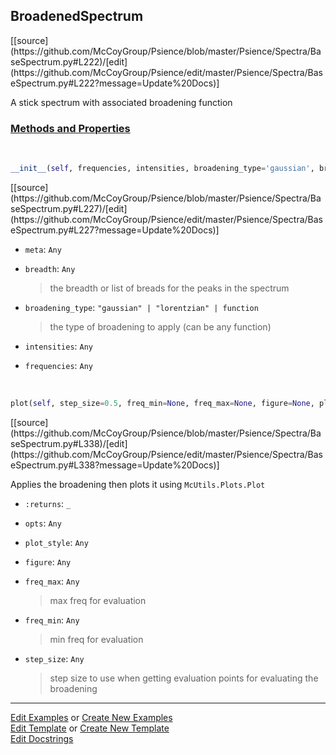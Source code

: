 ## <a id="Psience.Spectra.BaseSpectrum.BroadenedSpectrum">BroadenedSpectrum</a> 
<div class="docs-source-link" markdown="1">
[[source](https://github.com/McCoyGroup/Psience/blob/master/Psience/Spectra/BaseSpectrum.py#L222)/[edit](https://github.com/McCoyGroup/Psience/edit/master/Psience/Spectra/BaseSpectrum.py#L222?message=Update%20Docs)]
</div>

A stick spectrum with associated broadening function



<div class="collapsible-section">
 <div class="collapsible-section collapsible-section-header" markdown="1">
 
### <a class="collapse-link" data-toggle="collapse" href="#methods">Methods and Properties</a> <a class="float-right" data-toggle="collapse" href="#methods"><i class="fa fa-chevron-down"></i></a>

 </div>
 <div class="collapsible-section collapsible-section-body collapse" id="methods" markdown="1">

<a id="Psience.Spectra.BaseSpectrum.BroadenedSpectrum.__init__" class="docs-object-method">&nbsp;</a> 
```python
__init__(self, frequencies, intensities, broadening_type='gaussian', breadth=10, **meta): 
```
<div class="docs-source-link" markdown="1">
[[source](https://github.com/McCoyGroup/Psience/blob/master/Psience/Spectra/BaseSpectrum.py#L227)/[edit](https://github.com/McCoyGroup/Psience/edit/master/Psience/Spectra/BaseSpectrum.py#L227?message=Update%20Docs)]
</div>


- `meta`: `Any`
    >
- `breadth`: `Any`
    >the breadth or list of breads for the peaks in the spectrum
- `broadening_type`: `"gaussian" | "lorentzian" | function`
    >the type of broadening to apply (can be any function)
- `intensities`: `Any`
    >
- `frequencies`: `Any`
    >

<a id="Psience.Spectra.BaseSpectrum.BroadenedSpectrum.plot" class="docs-object-method">&nbsp;</a> 
```python
plot(self, step_size=0.5, freq_min=None, freq_max=None, figure=None, plot_style=None, filled=False, adjust_width=True, **opts): 
```
<div class="docs-source-link" markdown="1">
[[source](https://github.com/McCoyGroup/Psience/blob/master/Psience/Spectra/BaseSpectrum.py#L338)/[edit](https://github.com/McCoyGroup/Psience/edit/master/Psience/Spectra/BaseSpectrum.py#L338?message=Update%20Docs)]
</div>

Applies the broadening then plots it using `McUtils.Plots.Plot`
- `:returns`: `_`
    >
- `opts`: `Any`
    >
- `plot_style`: `Any`
    >
- `figure`: `Any`
    >
- `freq_max`: `Any`
    >max freq for evaluation
- `freq_min`: `Any`
    >min freq for evaluation
- `step_size`: `Any`
    >step size to use when getting evaluation points for evaluating the broadening

 </div>
</div>




___

[Edit Examples](https://github.com/McCoyGroup/Psience/edit/gh-pages/ci/examples/Psience/Spectra/BaseSpectrum/BroadenedSpectrum.md) or 
[Create New Examples](https://github.com/McCoyGroup/Psience/new/gh-pages/?filename=ci/examples/Psience/Spectra/BaseSpectrum/BroadenedSpectrum.md) <br/>
[Edit Template](https://github.com/McCoyGroup/Psience/edit/gh-pages/ci/docs/Psience/Spectra/BaseSpectrum/BroadenedSpectrum.md) or 
[Create New Template](https://github.com/McCoyGroup/Psience/new/gh-pages/?filename=ci/docs/templates/Psience/Spectra/BaseSpectrum/BroadenedSpectrum.md) <br/>
[Edit Docstrings](https://github.com/McCoyGroup/Psience/edit/master/Psience/Spectra/BaseSpectrum.py#L222?message=Update%20Docs)